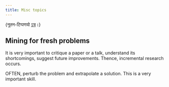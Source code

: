 ```yaml
---
title: Misc topics
---
```


{नूतन-टिप्पणयो [ऽत्र](https://checkvist.com/checklists/641547/tasks/29197530)।}

## Mining for fresh problems

It is very important to critique a paper or a talk, understand its
shortcomings, suggest future improvements. Thence, incremental research
occurs.

OFTEN, perturb the problem and extrapolate a solution. This is a very
important skill.
